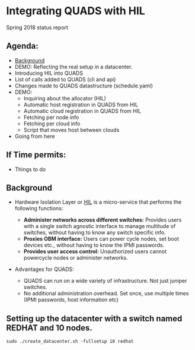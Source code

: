 
 Integrating QUADS with HIL 
=========================== 

Spring 2018 status report

## Agenda:

* [Background](#background)
* DEMO: Reflecting the real setup in a datacenter.
* Introducing HIL into QUADS 
* List of calls added to QUADS (cli and api)
* Changes made to QUADS datastructure (schedule.yaml)
* DEMO: 
  * Inquiring about the allocator (HIL)
  * Automatic host registration in QUADS from HIL
  * Automatic cloud registration in QUADS from HIL
  * Fetching per node info
  * Fetching per cloud info
  * Script that moves host between clouds
* Going from here

## If Time permits:
* Things to do

## Background

* Hardware Isolation Layer or [HIL](https://github.com/CCI-MOC/hil) is a micro-service that performs the following functions:
  * **Administer networks across different switches:** Provides users with a single switch agnostic interface to manage multitude of switches, without having to know any switch specific info.
  * **Proxies OBM interface:** Users can power cycle nodes, set boot devices etc., without having to know the IPMI passwords. 
  * **Provides user access control:** Unauthorized users cannot powercycle nodes or administer networks.
  
* Advantages for QUADS:
  * QUADS can run on a wide variety of infrastructure. Not just juniper switches.
  * No additional administration overhead. Set once, use multiple times (IPMI passwords, host information etc)
  


## Setting up the datacenter with a switch named REDHAT and 10 nodes.

```
sudo ./create_datacenter.sh -fullsetup 10 redhat
```

